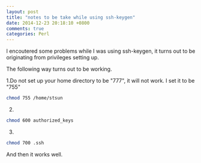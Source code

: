 ```yaml
---
layout: post
title: "notes to be take while using ssh-keygen"
date: 2014-12-23 20:18:10 +0800
comments: true
categories: Perl
---
```

I encoutered some problems while I was using ssh-keygen, it turns out to be originating from privileges setting up.

The following way turns out to be working.

1.Do not set up your home directory to be "777", it will not work. I set it to be "755"

```sh
chmod 755 /home/stsun
```

2.

```sh
chmod 600 authorized_keys 
```

3.

```sh
chmod 700 .ssh
```

And then it works well.